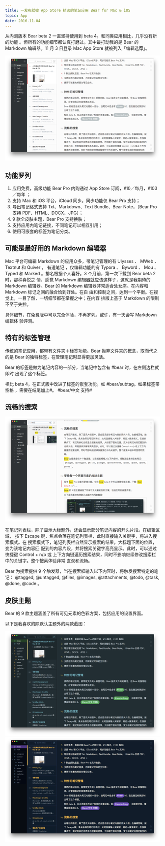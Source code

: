 ```yaml
---
title: 一发布就被 App Store 精选的笔记应用 Bear for Mac & iOS
topic: App
date: 2016-11-04
---
```


  从内测版本 Bear beta 2 一直坚持使用到 beta 4。和同类应用相比，几乎没有新的功能
  。但所有的功能细节都认真打磨过。其中最打动我的是 Bear 的 Markdown 编辑器。11 月
  3 日登录 Mac App Store 就被列入「编辑选荐」。

  ![Bear 主界面](./bear-editor-ui.png)

## 功能罗列

  1. 应用免费，高级功能 Bear Pro 内购通过 App Store 订阅，¥10／每月，¥103／每年
     ；
  2. 支持 Mac 和 iOS 平台，iCloud 同步。同步功能仅 Bear Pro 支持；
  3. 导出笔记格式支持 Txt、Markdown、Text Bundle、Bear Note，（Bear Pro 支持
     PDF、HTML、DOCX、JPG）；
  4. 9 款全皮肤主题，Bear Pro 支持换肤；
  5. 支持应用内笔记链接，不同笔记可以相互引用；
  6. 使用可嵌套的标签为笔记分类。

## 可能是最好用的 Markdown 编辑器

  Mac 平台可编辑 Markdown 的应用众多，带笔记管理的有 Ulysses 、 MWeb 、 Textnut
  和 Quiver ， 有道笔记 ，仅编辑功能的有 Typora 、 Byword 、 Mou 、 Typed 和
  Marked 。排名根据个人喜好。3 个月前，第一次下载到 Bear beta 2 时，那种喜悦之
  情，感觉 Markdown 编辑器就应该这样子，这就是我期待的 Markdown 编辑器。Bear 的
  Markdown 编辑器非常适合处女座。在内容和 Markdown 标记之间的融合恰到好处。在自
  由和控制之间，达到一个平衡。在视觉上，一目了然，一切细节都在掌握之中；在内容
  排版上基于 Markdown 的限制不至于失控。

  具体细节，在免费版中可以完全体验，不再罗列。或许，有一天会写 Markdown 编辑体
  验评测。

## 特有的标签管理

  传统的笔记应用，都带有文件夹＋标签功能。Bear 抛弃文件夹的概念，取而代之的是
  Bear 的独特标签，在管理笔记时显得更加灵活。

  Bear 的标签是做为笔记内容的一部分，当笔记中包含有 #bear 时，在左侧边栏就即时
  出现了这个标签。

  相比 beta 4，在正式版中改进了标签的嵌套功能。如 #bear/subtag。如果标签带空格
  ，需要在结尾加上#。 #bear/中文 支持#

## 流畅的搜索

  ![搜索界面](./bear-search.png)

  在笔记列表栏，除了显示大标题外，还会显示部分笔记内容的开头片段。在编辑区域，
  按下 Escape 键，焦点会落在笔记列表栏，此时直接输入关键字，将进入搜索模式。在
  搜索模式下，笔记列表栏自然显示搜索的结果，大标题下面的位置，变为该笔记内容匹
  配到的内容片段，并将搜索关键字高亮显示。此时，可以通过快捷键 Control + n/p 或
  上下方向键遍历搜索结果，同时不影响继续修改搜索栏中的关键字。整个搜索体验非常
  直观和流畅。

  Bear 为搜索提供 9 个触发器，当在搜索框输入以下内容时，将触发搜索特定的笔记：
  @tagged, @untagged, @files, @images, @attachments, @todo, @task, @done, @code
  。

## 皮肤主题

  Bear 的 9 款主题涵盖了所有可见元素的色彩方案，包括应用的设置界面。

  以下是我喜欢的除默认主题外的两款截图：
  
  ![](./theme-01.png)
  ![](./theme-02.png)
